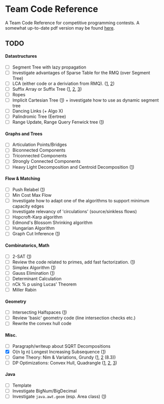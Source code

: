 # Team Code Reference

A Team Code Reference for competitive programming contests. A somewhat up-to-date pdf version may be found [here](http://www.timonknigge.com/competitive-programming/source.pdf).

## TODO

#### Datastructures
- [ ] Segment Tree with lazy propagation
- [ ] Investigate advantages of Sparse Table for the RMQ (over Segment Tree)
- [ ] LCA (either code or a deriviation from RMQ). ([1](http://web.stanford.edu/~liszt90/acm/notebook.html#file26), [2](https://www.topcoder.com/community/data-science/data-science-tutorials/range-minimum-query-and-lowest-common-ancestor/))
- [ ] Suffix Array or Suffix Tree ([1](web.stanford.edu/~liszt90/acm/notebook.html#file5), [2](http://acm.math.spbu.ru/~kunyavskiy/notebook/), [3](http://codeforces.com/blog/entry/16780))
- [ ] Ropes
- [ ] Implicit Cartesian Tree ([1](http://wcipeg.com/wiki/Cartesian_tree)) + investigate how to use as dynamic segment tree
- [ ] Dancing Links (+ Algo X)
- [ ] Palindromic Tree (Eertree)
- [ ] Range Update, Range Query Fenwick tree ([1](https://github.com/niklasb/tcr/blob/master/datenstrukturen/fenwick.cpp))

#### Graphs and Trees
- [ ] Articulation Points/Bridges
- [ ] Biconnected Components
- [ ] Triconnected Components
- [ ] Strongly Connected Components
- [ ] Heavy Light Decomposition and Centroid Decomposition ([1](http://blog.anudeep2011.com/heavy-light-decomposition/))

#### Flow & Matching
- [ ] Push Relabel ([1](http://web.stanford.edu/~liszt90/acm/notebook.html#file2))
- [ ] Min Cost Max Flow
- [ ] Investigate how to adapt one of the algorithms to support minimum capacity edges
- [ ] Investigate relevancy of 'circulations' (source/sinkless flows)
- [ ] Hopcroft-Karp algorithm
- [ ] Edmond's Blossom Shrinking algorithm
- [ ] Hungarian Algorithm
- [ ] Graph Cut Inference ([1](http://web.stanford.edu/~liszt90/acm/notebook.html#file7))

#### Combinatorics, Math
- [ ] 2-SAT ([1](http://codeforces.com/blog/entry/16205))
- [ ] Review the code related to primes, add fast factorization. ([1](https://www.topcoder.com/community/data-science/data-science-tutorials/prime-numbers-factorization-and-euler-function/))
- [ ] Simplex Algorithm ([1](http://web.stanford.edu/~liszt90/acm/notebook.html#file17))
- [ ] Gauss Elimination ([1](http://web.stanford.edu/~liszt90/acm/notebook.html#file14))
- [ ] Determinant Calculation
- [ ] nCk % p using Lucas' Theorem
- [ ] Miller Rabin

#### Geometry
- [ ] Intersecting Halfspaces ([1](http://acm.math.spbu.ru/~kunyavskiy/notebook/))
- [ ] Review 'basic' geometry code (line intersection checks etc.)
- [ ] Rewrite the convex hull code

#### Misc.
- [ ] Paragraph/writeup about SQRT Decompositions
- [X] O(n lg n) Longest Increasing Subsequence ([1](http://web.stanford.edu/~liszt90/acm/notebook.html#file27))
- [ ] Game Theory: Nim & Variations, Grundy ([1](https://www.topcoder.com/community/data-science/data-science-tutorials/algorithm-games/), [2](https://github.com/niklasb/tcr/blob/master/tcr.pdf) (8.3))
- [ ] DP Optimizations: Convex Hull, Quadrangle ([1](https://github.com/niklasb/contest-algos/tree/master/convex_hull), [2](http://wcipeg.com/wiki/Convex_hull_optimization), [3](http://codeforces.com/blog/entry/8219))

#### Java    
- [ ] Template    
- [ ] Investigate BigNum/BigDecimal    
- [ ] Investigate `java.awt.geom` (esp. Area class) ([1](http://web.stanford.edu/~liszt90/acm/notebook.html#file10))
